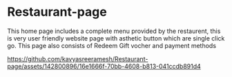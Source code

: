# Restaurant-page
This home page includes a complete menu provided by the restaurent, this is very user friendly website page with asthetic button which are single click go.
This page also consists of Redeem Gift vocher and payment methods

https://github.com/kavyasreeramesh/Restaurant-page/assets/142800896/16e1666f-70bb-4608-b813-041ccdb891d4


